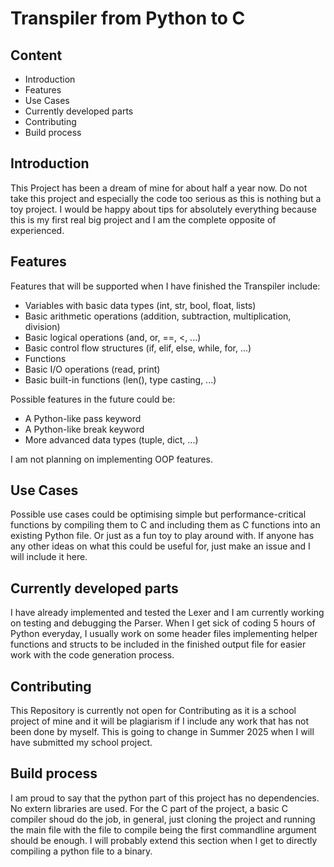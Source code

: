 # Transpiler from Python to C

## Content

- Introduction
- Features
- Use Cases
- Currently developed parts
- Contributing
- Build process


## Introduction

This Project has been a dream of mine for about half a year now. Do not take this project and especially the code too serious as this is nothing but a toy project. I would be happy about tips for absolutely everything because this is my first real big project and I am the complete opposite of experienced.


## Features

Features that will be supported when I have finished the Transpiler include:

- Variables with basic data types (int, str, bool, float, lists)
- Basic arithmetic operations (addition, subtraction, multiplication, division)
- Basic logical operations (and, or, ==, <, ...)
- Basic control flow structures (if, elif, else, while, for, ...)
- Functions
- Basic I/O operations (read, print)
- Basic built-in functions (len(), type casting, ...)

Possible features in the future could be:

- A Python-like pass keyword
- A Python-like break keyword
- More advanced data types (tuple, dict, ...)

I am not planning on implementing OOP features.


## Use Cases

Possible use cases could be optimising simple but performance-critical functions by compiling them to C and including them as C functions into an existing Python file. Or just as a fun toy to play around with. If anyone has any other ideas on what this could be useful for, just make an issue and I will include it here.


## Currently developed parts

I have already implemented and tested the Lexer and I am currently working on testing and debugging the Parser. When I get sick of coding 5 hours of Python everyday, I usually work on some header files implementing helper functions and structs to be included in the finished output file for easier work with the code generation process.


## Contributing

This Repository is currently not open for Contributing as it is a school project of mine and it will be plagiarism if I include any work that has not been done by myself. 
This is going to change in Summer 2025 when I will have submitted my school project.


## Build process

I am proud to say that the python part of this project has no dependencies. No extern libraries are used. For the C part of the project, a basic C compiler shoud do the job, in general, just cloning the project and running the main file with the file to compile being the first commandline argument should be enough. I will probably extend this section when I get to directly compiling a python file to a binary.
